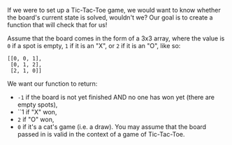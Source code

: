 If we were to set up a Tic-Tac-Toe game, we would want to know whether the board's current state is solved, wouldn't we? Our goal is to create a function that will check that for us!

Assume that the board comes in the form of a 3x3 array, where the value is `0` if a spot is empty, `1` if it is an "X", or `2` if it is an "O", like so:
```
[[0, 0, 1],
 [0, 1, 2],
 [2, 1, 0]]
```
We want our function to return:
- `-1` if the board is not yet finished AND no one has won yet (there are empty spots),
- ``1 if "X" won,
- `2` if "O" won,
- `0` if it's a cat's game (i.e. a draw).
You may assume that the board passed in is valid in the context of a game of Tic-Tac-Toe.
